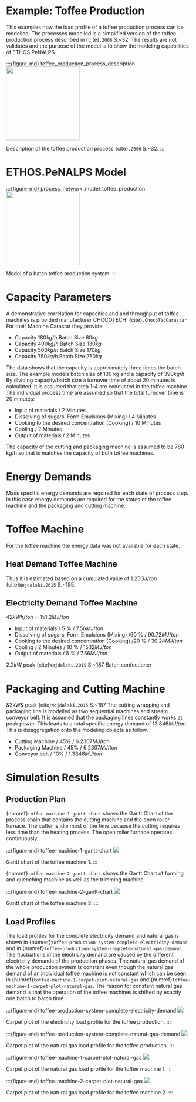 # Example: Toffee Production

This examples how the load profile of a toffee production process can be modelled. The processes modelled is a simplified version of the toffee production process described in {cite}`.2006` S.~32. The results are not validates and the purpose of the model is to show the modeling capabilities of ETHOS.PeNALPS.


:::{figure-md} toffee_production_process_description
<img src="./toffee_machine_figures/process_desciption_toffee.jpg" width="200"/>

Description of the toffee production process {cite}`.2006` S.~32.
:::

# ETHOS.PeNALPS Model

:::{figure-md} process_network_model_toffee_production
<img src="./toffee_machine_figures/enterprise_text_file.png" width="200"/>

Model of a batch toffee production system. 
:::

# Capacity Parameters

A demonstrative correlation for capacities and and throughput of toffee machines is provided manufacturer CHOCOTECH. {cite}`.ChocoTecCarastar` 
For their Machine Carastar they provide

- Capacity $180 kg/h$ Batch Size $60 kg$
- Capacity $400 kg/h$ Batch Size $130 kg$
- Capacity $500 kg/h$ Batch Size $170 kg$
- Capacity $750 kg/h$ Batch Size $250 kg$

The data shows that the capacity is approximately three times the batch size. The example models batch size of 130 kg and a capacity of $390 kg/h$.
By dividing capacity/batch size a turnover time of about 20 minutes is calculated. It is assumed that step 1-4 are conducted in the toffee machine. The individual process time are assumed so that the total turnover time is 20 minutes:
- Input of materials / 2 Minutes
- Dissolving of sugars, Form Emulsions (Mixing) / 4 Minutes
- Cooking to the desired concentration (Cooking) / 10 Minutes
- Cooling / 2 Minutes
- Output of materials / 2 Minutes

The capacity of the cutting  and packaging machine is assumed to be 780 kg/h so that is matches the capacity of both toffee machines. 

# Energy Demands

Mass specific energy demands are required for each state of process step. In this case energy demands are required for the states of the toffee machine and the packaging and cutting machine. 

# Toffee  Machine
For the toffee machine the energy data was not available for each state.

## Heat Demand Toffee Machine
Thus it is estimated based on a cumulated value of $1.25 GJ/ton$ {cite}`Wojdalski.2015` S.~185.

## Electricity Demand Toffee Machine
$42 kWh/ton = 151.2 MJ/ton$
- Input of materials / 5 % / $7.56 MJ/ton$
- Dissolving of sugars, Form Emulsions (Mixing) /60 % / $90.72 MJ/ton$
- Cooking to the desired concentration (Cooking) /20 % / $30.24 MJ/ton$
- Cooling / 2 Minutes / 10 % / $15.12 MJ/ton$
- Output of materials / 5 % / $7.56 MJ/ton$
  
$2.2kW$ peak {cite}`Wojdalski.2015` S.~187 Batch confectioner

# Packaging and Cutting Machine
&3kW& peak {cite}`Wojdalski.2015` S.~187
The cutting wrapping and packaging line is modelled as two sequential machines and stream conveyor belt. 
It is assumed that the packaging lines constantly works at peak power. This leads to a total specific energy demand of $13.846 MJ/ton$. This is disaggregation onto the modeling objects as follow.

- Cutting Machine / 45% / $6.2307 MJ/ton$
- Packaging Machine / 45% / $6.2307 MJ/ton$
- Conveyor belt / 10% / $1.3846 MJ/ton$

# Simulation Results
## Production Plan

{numref}`toffee-machine-1-gantt-chart` shows the Gantt Chart of the process chain that contains the cutting machine and the open roller furnace. The cutter is idle most of the time because the cutting requires less time than the heating process.
The open roller furnace operates continuously.

:::{figure-md} toffee-machine-1-gantt-chart
<img src="./toffee_machine_figures/toffee_machine_1_gantt_chart.png">

Gantt chart of the toffee machine 1.
:::

{numref}`toffee-machine-2-gantt-chart` shows the Gantt Chart of forming and quenching machine as well as the trimming machine.



:::{figure-md} toffee-machine-2-gantt-chart
<img src="./toffee_machine_figures/toffee_machine_2_gantt_chart.png">

Gantt chart of the toffee machine 2.
:::

## Load Profiles

The load profiles for the complete electricity demand and natural gas is shown in {numref}`toffee-production-system-complete-electricity-demand` and in {numref}`toffee-production-system-complete-natural-gas-demand`. The fluctuations in the electricity demand are caused by the different electricity demands of the production phases. The natural gas demand of the whole production system is constant even though the natural gas demand of an individual toffee machine is not constant which can be seen in {numref}`toffee-machine-1-carpet-plot-natural-gas` and  {numref}`toffee-machine-1-carpet-plot-natural-gas`. The reason for constant natural gas demand is that the operation of the toffee machines is shifted by exactly one batch to batch time.


:::{figure-md} toffee-production-system-complete-electricity-demand
<img src="./toffee_machine_figures/carpet_plot_total_electricity.png">

Carpet plot of the electricity load profile for the toffee production.
:::

:::{figure-md} toffee-production-system-complete-natural-gas-demand
<img src="./toffee_machine_figures/carpet_plot_total_natural_gas.png">

Carpet plot of the natural gas load profile for the toffee production.
:::

:::{figure-md} toffee-machine-1-carpet-plot-natural-gas
<img src="./toffee_machine_figures/carpet_plot_toffee_machine_1_natural_gas.png">

Carpet plot of the natural gas load profile for the toffee machine 1.
:::

:::{figure-md} toffee-machine-2-carpet-plot-natural-gas
<img src="./toffee_machine_figures/carpet_plot_toffee_machine_2_natural_gas.png">

Carpet plot of the natural gas load profile for the toffee machine 2.
:::